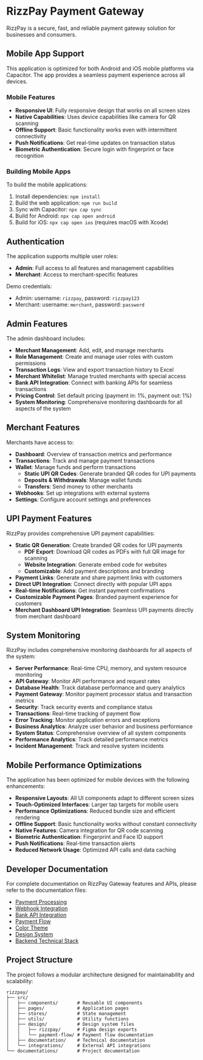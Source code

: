 
# RizzPay Payment Gateway

RizzPay is a secure, fast, and reliable payment gateway solution for businesses and consumers.

## Mobile App Support

This application is optimized for both Android and iOS mobile platforms via Capacitor. The app provides a seamless payment experience across all devices.

### Mobile Features

- **Responsive UI**: Fully responsive design that works on all screen sizes
- **Native Capabilities**: Uses device capabilities like camera for QR scanning
- **Offline Support**: Basic functionality works even with intermittent connectivity
- **Push Notifications**: Get real-time updates on transaction status
- **Biometric Authentication**: Secure login with fingerprint or face recognition

### Building Mobile Apps

To build the mobile applications:

1. Install dependencies: `npm install`
2. Build the web application: `npm run build`
3. Sync with Capacitor: `npx cap sync`
4. Build for Android: `npx cap open android`
5. Build for iOS: `npx cap open ios` (requires macOS with Xcode)

## Authentication

The application supports multiple user roles:

- **Admin**: Full access to all features and management capabilities
- **Merchant**: Access to merchant-specific features

Demo credentials:
- Admin: username: `rizzpay`, password: `rizzpay123`
- Merchant: username: `merchant`, password: `password`

## Admin Features

The admin dashboard includes:

- **Merchant Management**: Add, edit, and manage merchants
- **Role Management**: Create and manage user roles with custom permissions
- **Transaction Logs**: View and export transaction history to Excel
- **Merchant Whitelist**: Manage trusted merchants with special access
- **Bank API Integration**: Connect with banking APIs for seamless transactions
- **Pricing Control**: Set default pricing (payment in: 1%, payment out: 1%)
- **System Monitoring**: Comprehensive monitoring dashboards for all aspects of the system

## Merchant Features

Merchants have access to:

- **Dashboard**: Overview of transaction metrics and performance
- **Transactions**: Track and manage payment transactions
- **Wallet**: Manage funds and perform transactions
  - **Static UPI QR Codes**: Generate branded QR codes for UPI payments
  - **Deposits & Withdrawals**: Manage wallet funds
  - **Transfers**: Send money to other merchants
- **Webhooks**: Set up integrations with external systems
- **Settings**: Configure account settings and preferences

## UPI Payment Features

RizzPay provides comprehensive UPI payment capabilities:

- **Static QR Generation**: Create branded QR codes for UPI payments
  - **PDF Export**: Download QR codes as PDFs with full QR image for scanning
  - **Website Integration**: Generate embed code for websites
  - **Customizable**: Add payment descriptions and branding
- **Payment Links**: Generate and share payment links with customers
- **Direct UPI Integration**: Connect directly with popular UPI apps
- **Real-time Notifications**: Get instant payment confirmations
- **Customizable Payment Pages**: Branded payment experience for customers
- **Merchant Dashboard UPI Integration**: Seamless UPI payments directly from merchant dashboard

## System Monitoring

RizzPay includes comprehensive monitoring dashboards for all aspects of the system:

- **Server Performance**: Real-time CPU, memory, and system resource monitoring
- **API Gateway**: Monitor API performance and request rates
- **Database Health**: Track database performance and query analytics
- **Payment Gateway**: Monitor payment processor status and transaction metrics
- **Security**: Track security events and compliance status
- **Transactions**: Real-time tracking of payment flow
- **Error Tracking**: Monitor application errors and exceptions
- **Business Analytics**: Analyze user behavior and business performance
- **System Status**: Comprehensive overview of all system components
- **Performance Analytics**: Track detailed performance metrics
- **Incident Management**: Track and resolve system incidents

## Mobile Performance Optimizations

The application has been optimized for mobile devices with the following enhancements:

- **Responsive Layouts**: All UI components adapt to different screen sizes
- **Touch-Optimized Interfaces**: Larger tap targets for mobile users
- **Performance Optimizations**: Reduced bundle size and efficient rendering
- **Offline Support**: Basic functionality works without constant connectivity
- **Native Features**: Camera integration for QR code scanning
- **Biometric Authentication**: Fingerprint and Face ID support
- **Push Notifications**: Real-time transaction alerts
- **Reduced Network Usage**: Optimized API calls and data caching

## Developer Documentation

For complete documentation on RizzPay Gateway features and APIs, please refer to the documentation files:

- [Payment Processing](PAYMENT_README.md)
- [Webhook Integration](WEBHOOK_README.md)
- [Bank API Integration](src/design/payment-flow/BANK_API_INTEGRATION.md)
- [Payment Flow](src/design/payment-flow/PAYMENT_FLOW.md)
- [Color Theme](documentations/COLOR_THEME.md)
- [Design System](src/design/rizzpay/README.md)
- [Backend Technical Stack](src/documentation/RIZZPAY_BACKEND_STACK.md)

## Project Structure

The project follows a modular architecture designed for maintainability and scalability:

```
rizzpay/
├── src/
│   ├── components/       # Reusable UI components
│   ├── pages/            # Application pages
│   ├── stores/           # State management 
│   ├── utils/            # Utility functions
│   ├── design/           # Design system files
│   │   ├── rizzpay/      # Figma design exports
│   │   └── payment-flow/ # Payment flow documentation
│   ├── documentation/    # Technical documentation
│   └── integrations/     # External API integrations
└── documentations/       # Project documentation
```

